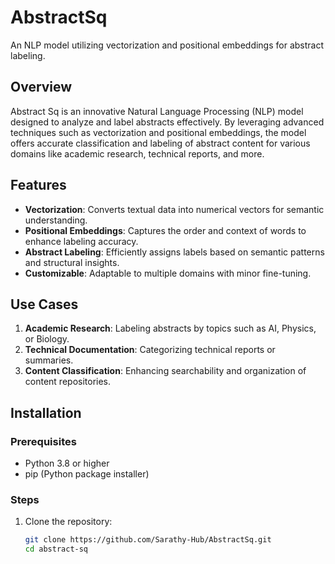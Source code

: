 # AbstractSq

An NLP model utilizing vectorization and positional embeddings for abstract labeling.  

## Overview  
Abstract Sq is an innovative Natural Language Processing (NLP) model designed to analyze and label abstracts effectively. By leveraging advanced techniques such as vectorization and positional embeddings, the model offers accurate classification and labeling of abstract content for various domains like academic research, technical reports, and more.  

## Features  
- **Vectorization**: Converts textual data into numerical vectors for semantic understanding.  
- **Positional Embeddings**: Captures the order and context of words to enhance labeling accuracy.  
- **Abstract Labeling**: Efficiently assigns labels based on semantic patterns and structural insights.  
- **Customizable**: Adaptable to multiple domains with minor fine-tuning.  

## Use Cases  
1. **Academic Research**: Labeling abstracts by topics such as AI, Physics, or Biology.  
2. **Technical Documentation**: Categorizing technical reports or summaries.  
3. **Content Classification**: Enhancing searchability and organization of content repositories.  

## Installation  
### Prerequisites  
- Python 3.8 or higher  
- pip (Python package installer)  

### Steps  
1. Clone the repository:  
   ```bash  
   git clone https://github.com/Sarathy-Hub/AbstractSq.git  
   cd abstract-sq  
